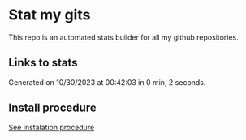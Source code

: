 # Stat my gits

This repo is an automated stats builder for all my github repositories.

## Links to stats


Generated on 10/30/2023 at 00:42:03 in 0 min, 2 seconds.

## Install procedure

[See instalation procedure](./src/install.md)
